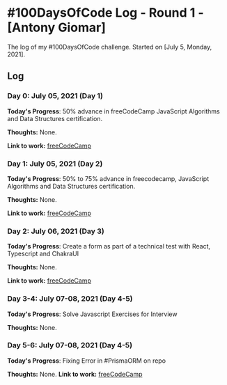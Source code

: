 # #100DaysOfCode Log - Round 1 - [Antony Giomar]

The log of my #100DaysOfCode challenge. Started on [July 5, Monday, 2021].

## Log
### Day 0: July 05, 2021 (Day 1)

**Today's Progress**: 50% advance in freeCodeCamp JavaScript Algorithms and Data Structures certification.

**Thoughts:** None.

**Link to work:** [freeCodeCamp](https://www.freecodecamp.org/espanol/learn/javascript-algorithms-and-data-structures/basic-javascript/)
### Day 1: July 05, 2021 (Day 2)

**Today's Progress**: 50% to 75% advance in freecodecamp, JavaScript Algorithms and Data Structures certification.

**Thoughts:** None.

**Link to work:** [freeCodeCamp](https://www.freecodecamp.org/espanol/learn/javascript-algorithms-and-data-structures/basic-javascript/)
### Day 2: July 06, 2021 (Day 3)

**Today's Progress**: Create a form as part of a technical test with React, Typescript and ChakraUI

**Thoughts:** None.

**Link to work:** [freeCodeCamp](https://github.com/antonygiomarx/contact-form)
### Day 3-4: July 07-08, 2021 (Day 4-5)

**Today's Progress**: Solve Javascript Exercises for Interview

**Thoughts:** None.
### Day 5-6: July 07-08, 2021 (Day 4-5)

**Today's Progress**: Fixing Error in #PrismaORM on repo

**Thoughts:** None.
**Link to work:** [freeCodeCamp](https://t.co/txTGr2wqE1?amp=1)